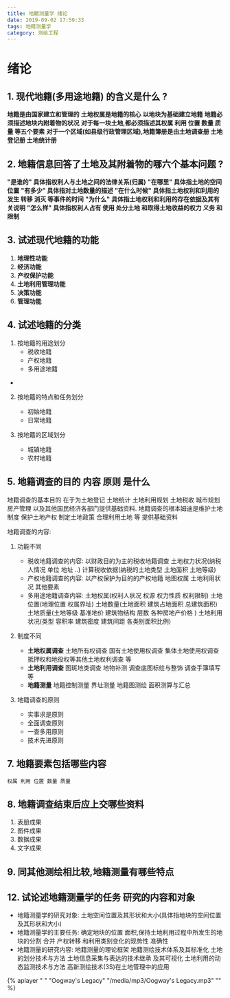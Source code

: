 ```yaml
---
title: 地籍测量学 绪论
date: 2019-09-02 17:59:33
tags: 地籍测量学
category: 测绘工程
---
```


# 绪论

## 1. 现代地籍(多用途地籍) 的含义是什么 ?
 
 **地籍是由国家建立和管理的**
 **土地权属是地籍的核心**
 **以地块为基础建立地籍**
 **地籍必须描述地块内附着物的状况**
 **对于每一块土地,都必须描述其权属 利用 位置 数量 质量 等五个要素**
 **对于一个区域(如县级行政管理区域),地籍簿册是由土地调查册 土地登记册 土地统计册**

## 2. 地籍信息回答了土地及其附着物的哪六个基本问题 ?

**"是谁的"  具体指权利人与土地之间的法律关系(归属)**
**"在哪里"  具体指土地的空间位置**
**"有多少"  具体指对土地数量的描述**
**"在什么时候" 具体指土地权利和利用的发生 转移 消灭 等事件的时间**
**"为什么"  具体指土地权利和利用的存在依据及其有关说明**
**"怎么样"  具体指权利人占有 使用 处分土地 和取得土地收益的权力 义务 和限制**

## 3. 试述现代地籍的功能
1. **地理性功能**
2. **经济功能**
3. **产权保护功能**
4. **土地利用管理功能**
5. **决策功能**
6. **管理功能**

## 4. 试述地籍的分类
 
 1. 按地籍的用途划分
    - 税收地籍
    - 产权地籍
    - 多用途地籍
- 

 2. 按地籍的特点和任务划分
    - 初始地籍
    - 日常地籍

 3. 按地籍的区域划分
    - 城镇地籍
    - 农村地籍

   


## 5. 地籍调查的目的 内容 原则 是什么
地籍调查的基本目的 在于为土地登记 土地统计 土地利用规划 土地税收 城市规划 房产管理 以及其他国民经济各部门提供基础资料.
地籍调查的根本姆迪是维护土地制度 保护土地产权 制定土地政策 合理利用土地 等 提供基础资料 

地籍调查的内容:
1. 功能不同
    - 税收地籍调查的内容: 以财政目的为主的税收地籍调查  土地权力状况(纳税人情况 单位 地址 ..)  计算税收依据(纳税的土地类型 土地面积 土地等级)
    - 产权地籍调查的内容: 以产权保护为目的的产权地籍 地图权属 土地利用状况 其他要素 
    - 多用途地籍调查内容: 土地权属(权利人状况 权源 权力性质 权利限制) 土地位置(地理位置 权属界址) 土地数量(土地面积 建筑占地面积 总建筑面积) 土地质量(土地等级 基准地价 建筑物结构 层数 各种房地产价格 ) 土地利用状况(类型 容积率 建筑密度 建筑间距 各类别面积比例)


2. 制度不同
   - **土地权属调查**  土地所有权调查 国有土地使用权调查 集体土地使用权调查 抵押权和地役权等其他土地权利调查 等
   - **土地利用调查**  图斑地类调查 地物补测 调查底图标绘与整饰 调查手簿填写 等
   - **地籍测量**   地籍控制测量 界址测量 地籍图测绘 面积测算与汇总

3. 地籍调查的原则
   - 实事求是原则
   - 全面调查原则
   - 一查多用原则
   - 技术先进原则 


## 7. 地籍要素包括哪些内容
    权属 利用 位置 数量 质量

## 8. 地籍调查结束后应上交哪些资料
1. 表册成果
2. 图件成果
3. 数据成果
4. 文字成果

## 9. 同其他测绘相比较,地籍测量有哪些特点


## 12. 试论述地籍测量学的任务 研究的内容和对象
- 地籍测量学的研究对象:
    土地空间位置及其形状和大小(具体指地块的空间位置及其形状和大小)
- 地籍测量学的主要任务:
    确定地块的位置 面积,保持土地利用过程中所发生的地块的分割 合并 产权转移 和利用类别变化的现势性 准确性
- 地籍测量的研究内容:
    地籍测量的理论框架 地籍测绘技术体系及其标准化 土地的划分技术与方法 土地信息采集与表达的技术继承 及其可视化 土地利用的动态监测技术与方法 高新测绘技术(3S)在土地管理中的应用    



{% aplayer " " "Oogway's Legacy"
 "/media/mp3/Oogway's Legacy.mp3" "" %}
